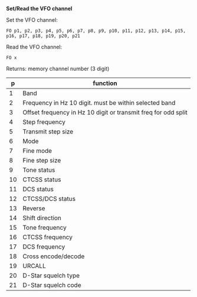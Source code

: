 __Set/Read the VFO channel__

Set the VFO channel:

	FO p1, p2, p3, p4, p5, p6, p7, p8, p9, p10, p11, p12, p13, p14, p15, p16, p17, p18, p19, p20, p21

Read the VFO channel:

	FO x
	
Returns: memory channel number (3 digit)

|p|function|
|---|---|
|1|Band
|2|Frequency in Hz 10 digit. must be within selected band
|3|Offset frequency in Hz 10 digit or transmit freq for odd split
|4|Step frequency
|5|Transmit step size
|6|Mode
|7|Fine mode
|8|Fine step size
|9|Tone status
|10|CTCSS status
|11|DCS status
|12|CTCSS/DCS status
|13|Reverse
|14|Shift direction
|15|Tone frequency
|16|CTCSS frequency
|17|DCS frequency
|18|Cross encode/decode
|19|URCALL
|20|D-Star squelch type
|21|D-Star squelch code


